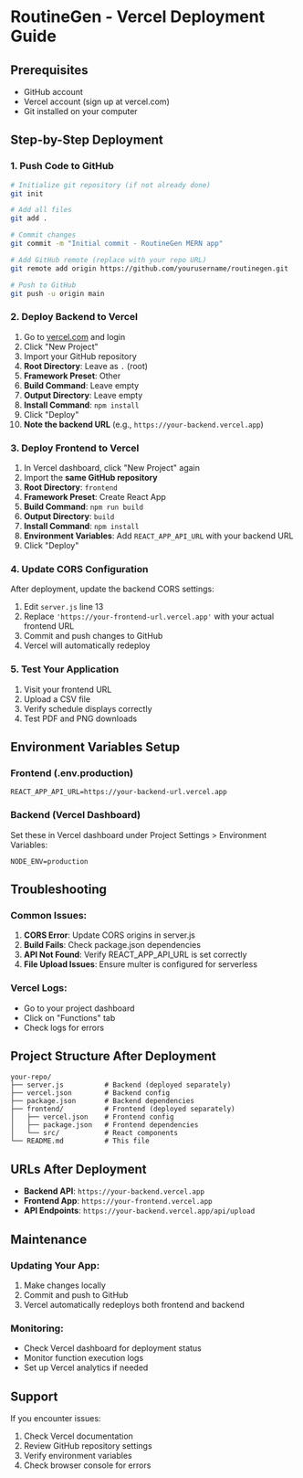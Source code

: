 # RoutineGen - Vercel Deployment Guide

## Prerequisites
- GitHub account
- Vercel account (sign up at vercel.com)
- Git installed on your computer

## Step-by-Step Deployment

### 1. Push Code to GitHub

```bash
# Initialize git repository (if not already done)
git init

# Add all files
git add .

# Commit changes
git commit -m "Initial commit - RoutineGen MERN app"

# Add GitHub remote (replace with your repo URL)
git remote add origin https://github.com/yourusername/routinegen.git

# Push to GitHub
git push -u origin main
```

### 2. Deploy Backend to Vercel

1. Go to [vercel.com](https://vercel.com) and login
2. Click "New Project"
3. Import your GitHub repository
4. **Root Directory**: Leave as `.` (root)
5. **Framework Preset**: Other
6. **Build Command**: Leave empty
7. **Output Directory**: Leave empty
8. **Install Command**: `npm install`
9. Click "Deploy"
10. **Note the backend URL** (e.g., `https://your-backend.vercel.app`)

### 3. Deploy Frontend to Vercel

1. In Vercel dashboard, click "New Project" again
2. Import the **same GitHub repository**
3. **Root Directory**: `frontend`
4. **Framework Preset**: Create React App
5. **Build Command**: `npm run build`
6. **Output Directory**: `build`
7. **Install Command**: `npm install`
8. **Environment Variables**: Add `REACT_APP_API_URL` with your backend URL
9. Click "Deploy"

### 4. Update CORS Configuration

After deployment, update the backend CORS settings:

1. Edit `server.js` line 13
2. Replace `'https://your-frontend-url.vercel.app'` with your actual frontend URL
3. Commit and push changes to GitHub
4. Vercel will automatically redeploy

### 5. Test Your Application

1. Visit your frontend URL
2. Upload a CSV file
3. Verify schedule displays correctly
4. Test PDF and PNG downloads

## Environment Variables Setup

### Frontend (.env.production)
```
REACT_APP_API_URL=https://your-backend-url.vercel.app
```

### Backend (Vercel Dashboard)
Set these in Vercel dashboard under Project Settings > Environment Variables:
```
NODE_ENV=production
```

## Troubleshooting

### Common Issues:
1. **CORS Error**: Update CORS origins in server.js
2. **Build Fails**: Check package.json dependencies
3. **API Not Found**: Verify REACT_APP_API_URL is set correctly
4. **File Upload Issues**: Ensure multer is configured for serverless

### Vercel Logs:
- Go to your project dashboard
- Click on "Functions" tab
- Check logs for errors

## Project Structure After Deployment

```
your-repo/
├── server.js          # Backend (deployed separately)
├── vercel.json        # Backend config
├── package.json       # Backend dependencies
├── frontend/          # Frontend (deployed separately)
│   ├── vercel.json    # Frontend config
│   ├── package.json   # Frontend dependencies
│   └── src/           # React components
└── README.md          # This file
```

## URLs After Deployment
- **Backend API**: `https://your-backend.vercel.app`
- **Frontend App**: `https://your-frontend.vercel.app`
- **API Endpoints**: `https://your-backend.vercel.app/api/upload`

## Maintenance

### Updating Your App:
1. Make changes locally
2. Commit and push to GitHub
3. Vercel automatically redeploys both frontend and backend

### Monitoring:
- Check Vercel dashboard for deployment status
- Monitor function execution logs
- Set up Vercel analytics if needed

## Support
If you encounter issues:
1. Check Vercel documentation
2. Review GitHub repository settings
3. Verify environment variables
4. Check browser console for errors
